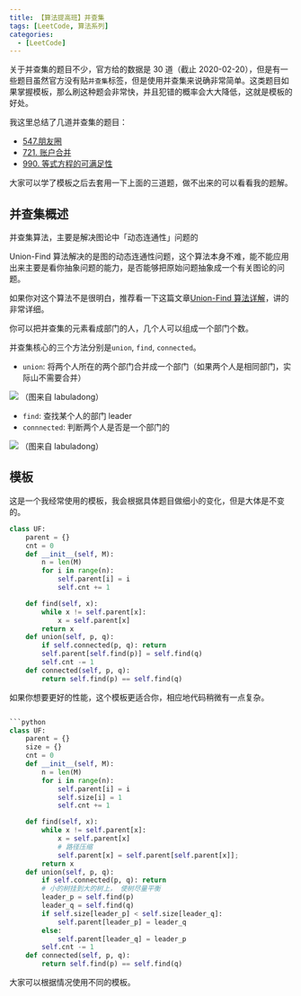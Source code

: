 ```yaml
---
title: 【算法提高班】并查集
tags: [LeetCode, 算法系列]
categories:
  - [LeetCode]
---
```


关于并查集的题目不少，官方给的数据是 30 道（截止 2020-02-20），但是有一些题目虽然官方没有贴`并查集`标签，但是使用并查集来说确非常简单。这类题目如果掌握模板，那么刷这种题会非常快，并且犯错的概率会大大降低，这就是模板的好处。

<!-- more -->

我这里总结了几道并查集的题目：

- [547.朋友圈](https://leetcode-cn.com/problems/friend-circles/solution/mo-ban-ti-bing-cha-ji-python3-by-fe-lucifer-2/)
- [721. 账户合并](https://leetcode-cn.com/problems/accounts-merge/solution/mo-ban-ti-bing-cha-ji-python3-by-fe-lucifer-3/)
- [990. 等式方程的可满足性](https://leetcode-cn.com/problems/satisfiability-of-equality-equations/solution/mo-ban-ti-bing-cha-ji-python3-by-fe-lucifer/)

大家可以学了模板之后去套用一下上面的三道题，做不出来的可以看看我的题解。

## 并查集概述

并查集算法，主要是解决图论中「动态连通性」问题的

Union-Find 算法解决的是图的动态连通性问题，这个算法本身不难，能不能应用出来主要是看你抽象问题的能力，是否能够把原始问题抽象成一个有关图论的问题。

如果你对这个算法不是很明白，推荐看一下这篇文章[Union-Find 算法详解](https://leetcode-cn.com/problems/friend-circles/solution/union-find-suan-fa-xiang-jie-by-labuladong/)，讲的非常详细。

你可以把并查集的元素看成部门的人，几个人可以组成一个部门个数。

并查集核心的三个方法分别是`union`, `find`, `connected`。

- `union`: 将两个人所在的两个部门合并成一个部门（如果两个人是相同部门，实际山不需要合并）

![](https://tva1.sinaimg.cn/large/0082zybply1gc32a7x6y1j30zk0k0dki.jpg)
（图来自 labuladong）

- `find`: 查找某个人的部门 leader
- `connnected`: 判断两个人是否是一个部门的

![](https://tva1.sinaimg.cn/large/0082zybply1gc32atzy3tj30zk0k0tde.jpg)
（图来自 labuladong）

## 模板

这是一个我经常使用的模板，我会根据具体题目做细小的变化，但是大体是不变的。

```python
class UF:
    parent = {}
    cnt = 0
    def __init__(self, M):
        n = len(M)
        for i in range(n):
            self.parent[i] = i
            self.cnt += 1

    def find(self, x):
        while x != self.parent[x]:
            x = self.parent[x]
        return x
    def union(self, p, q):
        if self.connected(p, q): return
        self.parent[self.find(p)] = self.find(q)
        self.cnt -= 1
    def connected(self, p, q):
        return self.find(p) == self.find(q)
```

如果你想要更好的性能，这个模板更适合你，相应地代码稍微有一点复杂。

````python

```python
class UF:
    parent = {}
    size = {}
    cnt = 0
    def __init__(self, M):
        n = len(M)
        for i in range(n):
            self.parent[i] = i
            self.size[i] = 1
            self.cnt += 1

    def find(self, x):
        while x != self.parent[x]:
            x = self.parent[x]
            # 路径压缩
            self.parent[x] = self.parent[self.parent[x]];
        return x
    def union(self, p, q):
        if self.connected(p, q): return
        # 小的树挂到大的树上， 使树尽量平衡
        leader_p = self.find(p)
        leader_q = self.find(q)
        if self.size[leader_p] < self.size[leader_q]:
            self.parent[leader_p] = leader_q
        else:
            self.parent[leader_q] = leader_p
        self.cnt -= 1
    def connected(self, p, q):
        return self.find(p) == self.find(q)
````

大家可以根据情况使用不同的模板。
